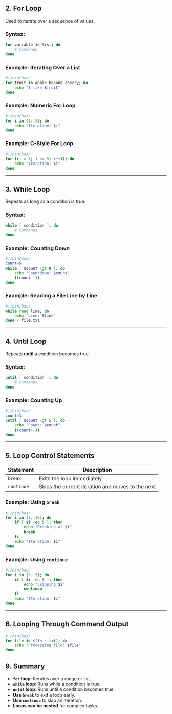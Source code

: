 ## 2. **For Loop**

Used to iterate over a sequence of values.

### **Syntax:**

```bash
for variable in list; do
    # Commands
done
```

### **Example: Iterating Over a List**

```bash
#!/bin/bash
for fruit in apple banana cherry; do
    echo "I like $fruit"
done
```

### **Example: Numeric For Loop**

```bash
#!/bin/bash
for i in {1..5}; do
    echo "Iteration: $i"
done
```

### **Example: C-Style For Loop**

```bash
#!/bin/bash
for ((i = 1; i <= 5; i++)); do
    echo "Iteration: $i"
done
```

---

## 3. **While Loop**

Repeats as long as a condition is true.

### **Syntax:**

```bash
while [ condition ]; do
    # Commands
done
```

### **Example: Counting Down**

```bash
#!/bin/bash
count=5
while [ $count -gt 0 ]; do
    echo "Countdown: $count"
    ((count--))
done
```

### **Example: Reading a File Line by Line**

```bash
#!/bin/bash
while read line; do
    echo "Line: $line"
done < file.txt
```

---

## 4. **Until Loop**

Repeats **until** a condition becomes true.

### **Syntax:**

```bash
until [ condition ]; do
    # Commands
done
```

### **Example: Counting Up**

```bash
#!/bin/bash
count=1
until [ $count -gt 5 ]; do
    echo "Count: $count"
    ((count++))
done
```

---

## 5. **Loop Control Statements**

| Statement  | Description                                       |
| ---------- | ------------------------------------------------- |
| `break`    | Exits the loop immediately                        |
| `continue` | Skips the current iteration and moves to the next |

### **Example: Using `break`**

```bash
#!/bin/bash
for i in {1..10}; do
    if [ $i -eq 5 ]; then
        echo "Breaking at $i"
        break
    fi
    echo "Iteration: $i"
done
```

### **Example: Using `continue`**

```bash
#!/bin/bash
for i in {1..5}; do
    if [ $i -eq 3 ]; then
        echo "Skipping $i"
        continue
    fi
    echo "Iteration: $i"
done
```

---

## 6. **Looping Through Command Output**

```bash
#!/bin/bash
for file in $(ls *.txt); do
    echo "Processing file: $file"
done
```

## 9. **Summary**

- **`for` loop**: Iterates over a range or list.
- **`while` loop**: Runs while a condition is true.
- **`until` loop**: Runs until a condition becomes true.
- **Use `break`** to exit a loop early.
- **Use `continue`** to skip an iteration.
- **Loops can be nested** for complex tasks.
